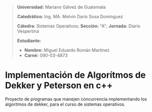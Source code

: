 > **Universidad:** Mariano Gálvez de Guatemala
>
> **Catedrático:** Ing. MA. Melvin Darío Sosa Domínguez
>
> **Cátedra:** Sistemas Operativos; **Sección:** "A"; **Jornada:** Diario Vespertina
>
> **Estudiante:** 
> * **Nombre:** Miguel Eduardo Román Martínez
> * **Carné:** 090-03-4873

Implementación de Algorítmos de Dekker y Peterson en c++
========================================================

Proyecto de programas que manejen concurrencia implementando los algoritmos de dekker, para el curso de sistemas operativos.
